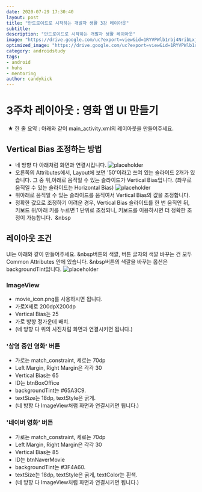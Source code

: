 ```yaml
---
date: 2020-07-29 17:30:40
layout: post
title: "안드로이드로 시작하는 개발자 생활 3강 레이아웃"
subtitle:
description: "안드로이드로 시작하는 개발자 생활 레이아웃"
image: "https://drive.google.com/uc?export=view&id=1RYVPWlb1rbj4NribLxj7iO2iJQ5Hf1Ob"
optimized_image: "https://drive.google.com/uc?export=view&id=1RYVPWlb1rbj4NribLxj7iO2iJQ5Hf1Ob"
category: androidstudy
tags:
- android
- huhs
- mentoring
author: candykick
---
```


# 3주차 레이아웃 : 영화 앱 UI 만들기
&nbsp;★ 한 줄 요약 : 아래와 같이 main_activity.xml의 레이아웃을 만들어주세요.&nbsp;&nbsp;
&nbsp;&nbsp;
## Vertical Bias 조정하는 방법 
- 네 방향 다 아래처럼 화면과 연결시킵니다.
![placeholder](https://drive.google.com/uc?export=view&id=1_NN7POmHcTh7oSL5qtaZHWMFfCPhrJGS "Large example image")
- 오른쪽의 Attributes에서, Layout에 보면 '50'이라고 쓰여 있는 슬라이드 2개가 있습니다. 그 중 위,아래로 움직일 수 있는 슬라이드가 Vertical Bias입니다. (좌우로 움직일 수 있는 슬라이드는 Horizontal Bias)
![placeholder](https://drive.google.com/uc?export=view&id=1eZp7CX0a3lnCF0BYnUR2i3Sw__l5ahYF "Large example image")
- 위아래로 움직일 수 있는 슬라이드를 움직여서 Vertical Bias의 값을 조정합니다.
- 정확한 값으로 조정하기 어려운 경우, Vertical Bias 슬라이드를 한 번 움직인 뒤, 키보드 위/아래 키를 누르면 1 단위로 조정되니, 키보드를 이용하시면 더 정확한 조정이 가능합니다.
&nbsp;&nbsp
## 레이아웃 조건
UI는 아래와 같이 만들어주세요.
&nbsp버튼의 색깔, 버튼 글자의 색깔 바꾸는 건 모두 Common Attributes 안에 있습니다.
&nbsp버튼의 색깔을 바꾸는 옵션은 backgroundTint입니다.
![placeholder](https://drive.google.com/uc?export=view&id=1RYVPWlb1rbj4NribLxj7iO2iJQ5Hf1Ob "Large example image")
### ImageView
- movie_icon.png를 사용하시면 됩니다.
- 가로X세로 200dpX200dp
- Vertical Bias는 25
- 가로 방향 정가운데 배치.
- (네 방향 다 위의 사진처럼 화면과 연결시키면 됩니다.)
&nbsp;
### '상영 중인 영화' 버튼
- 가로는 match_constraint, 세로는 70dp
- Left Margin, Right Margin은 각각 30
- Vertical Bias는 65
- ID는 btnBoxOffice
- backgroundTint는 #65A3C9.
- textSize는 18dp, textStyle은 굵게.
- (네 방향 다 ImageView처럼 화면과 연결시키면 됩니다.)
&nbsp;
### '네이버 영화' 버튼
- 가로는 match_constraint, 세로는 70dp
- Left Margin, Right Margin은 각각 30
- Vertical Bias는 85
- ID는 btnNaverMovie
- backgroundTint는 #3F4A60.
- textSize는 18dp, textStyle은 굵게, textColor는 흰색.
- (네 방향 다 ImageView처럼 화면과 연결시키면 됩니다.)
